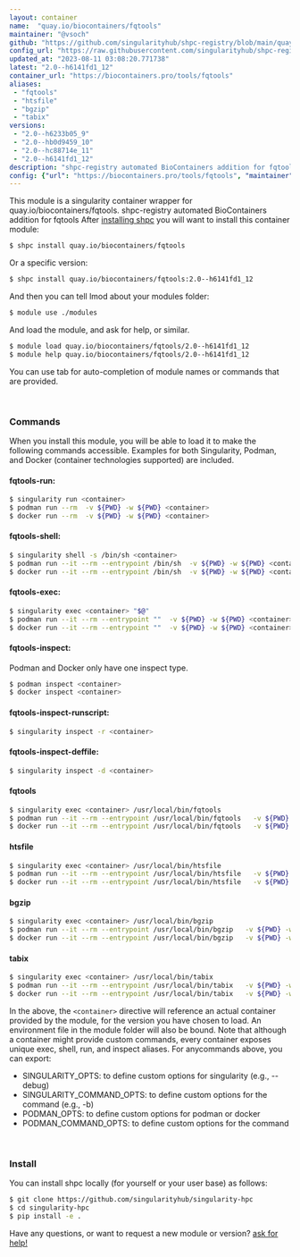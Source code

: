 ```yaml
---
layout: container
name:  "quay.io/biocontainers/fqtools"
maintainer: "@vsoch"
github: "https://github.com/singularityhub/shpc-registry/blob/main/quay.io/biocontainers/fqtools/container.yaml"
config_url: "https://raw.githubusercontent.com/singularityhub/shpc-registry/main/quay.io/biocontainers/fqtools/container.yaml"
updated_at: "2023-08-11 03:08:20.771738"
latest: "2.0--h6141fd1_12"
container_url: "https://biocontainers.pro/tools/fqtools"
aliases:
 - "fqtools"
 - "htsfile"
 - "bgzip"
 - "tabix"
versions:
 - "2.0--h6233b05_9"
 - "2.0--hb0d9459_10"
 - "2.0--hc88714e_11"
 - "2.0--h6141fd1_12"
description: "shpc-registry automated BioContainers addition for fqtools"
config: {"url": "https://biocontainers.pro/tools/fqtools", "maintainer": "@vsoch", "description": "shpc-registry automated BioContainers addition for fqtools", "latest": {"2.0--h6141fd1_12": "sha256:4dd3e5cd351498433db5ea6f7e369e91e21dc518c8ef06a9c864e35c52cb111b"}, "tags": {"2.0--h6233b05_9": "sha256:63710e23819216691604b249a89cb54957d02ec0446b458c6964fc5d4e87e0eb", "2.0--hb0d9459_10": "sha256:390708c9dca3cd02d36f6acde16bed1699b405c4a4de6680aa85eba74b1d7b8d", "2.0--hc88714e_11": "sha256:35f340a42e631f8bf049cb222bcbb66cd70746ae20d1546d17fb26ab7bab57c9", "2.0--h6141fd1_12": "sha256:4dd3e5cd351498433db5ea6f7e369e91e21dc518c8ef06a9c864e35c52cb111b"}, "docker": "quay.io/biocontainers/fqtools", "aliases": {"fqtools": "/usr/local/bin/fqtools", "htsfile": "/usr/local/bin/htsfile", "bgzip": "/usr/local/bin/bgzip", "tabix": "/usr/local/bin/tabix"}}
---
```


This module is a singularity container wrapper for quay.io/biocontainers/fqtools.
shpc-registry automated BioContainers addition for fqtools
After [installing shpc](#install) you will want to install this container module:


```bash
$ shpc install quay.io/biocontainers/fqtools
```

Or a specific version:

```bash
$ shpc install quay.io/biocontainers/fqtools:2.0--h6141fd1_12
```

And then you can tell lmod about your modules folder:

```bash
$ module use ./modules
```

And load the module, and ask for help, or similar.

```bash
$ module load quay.io/biocontainers/fqtools/2.0--h6141fd1_12
$ module help quay.io/biocontainers/fqtools/2.0--h6141fd1_12
```

You can use tab for auto-completion of module names or commands that are provided.

<br>

### Commands

When you install this module, you will be able to load it to make the following commands accessible.
Examples for both Singularity, Podman, and Docker (container technologies supported) are included.

#### fqtools-run:

```bash
$ singularity run <container>
$ podman run --rm  -v ${PWD} -w ${PWD} <container>
$ docker run --rm  -v ${PWD} -w ${PWD} <container>
```

#### fqtools-shell:

```bash
$ singularity shell -s /bin/sh <container>
$ podman run --it --rm --entrypoint /bin/sh  -v ${PWD} -w ${PWD} <container>
$ docker run --it --rm --entrypoint /bin/sh  -v ${PWD} -w ${PWD} <container>
```

#### fqtools-exec:

```bash
$ singularity exec <container> "$@"
$ podman run --it --rm --entrypoint ""  -v ${PWD} -w ${PWD} <container> "$@"
$ docker run --it --rm --entrypoint ""  -v ${PWD} -w ${PWD} <container> "$@"
```

#### fqtools-inspect:

Podman and Docker only have one inspect type.

```bash
$ podman inspect <container>
$ docker inspect <container>
```

#### fqtools-inspect-runscript:

```bash
$ singularity inspect -r <container>
```

#### fqtools-inspect-deffile:

```bash
$ singularity inspect -d <container>
```


#### fqtools

```bash
$ singularity exec <container> /usr/local/bin/fqtools
$ podman run --it --rm --entrypoint /usr/local/bin/fqtools   -v ${PWD} -w ${PWD} <container> -c " $@"
$ docker run --it --rm --entrypoint /usr/local/bin/fqtools   -v ${PWD} -w ${PWD} <container> -c " $@"
```


#### htsfile

```bash
$ singularity exec <container> /usr/local/bin/htsfile
$ podman run --it --rm --entrypoint /usr/local/bin/htsfile   -v ${PWD} -w ${PWD} <container> -c " $@"
$ docker run --it --rm --entrypoint /usr/local/bin/htsfile   -v ${PWD} -w ${PWD} <container> -c " $@"
```


#### bgzip

```bash
$ singularity exec <container> /usr/local/bin/bgzip
$ podman run --it --rm --entrypoint /usr/local/bin/bgzip   -v ${PWD} -w ${PWD} <container> -c " $@"
$ docker run --it --rm --entrypoint /usr/local/bin/bgzip   -v ${PWD} -w ${PWD} <container> -c " $@"
```


#### tabix

```bash
$ singularity exec <container> /usr/local/bin/tabix
$ podman run --it --rm --entrypoint /usr/local/bin/tabix   -v ${PWD} -w ${PWD} <container> -c " $@"
$ docker run --it --rm --entrypoint /usr/local/bin/tabix   -v ${PWD} -w ${PWD} <container> -c " $@"
```



In the above, the `<container>` directive will reference an actual container provided
by the module, for the version you have chosen to load. An environment file in the
module folder will also be bound. Note that although a container
might provide custom commands, every container exposes unique exec, shell, run, and
inspect aliases. For anycommands above, you can export:

 - SINGULARITY_OPTS: to define custom options for singularity (e.g., --debug)
 - SINGULARITY_COMMAND_OPTS: to define custom options for the command (e.g., -b)
 - PODMAN_OPTS: to define custom options for podman or docker
 - PODMAN_COMMAND_OPTS: to define custom options for the command

<br>

### Install

You can install shpc locally (for yourself or your user base) as follows:

```bash
$ git clone https://github.com/singularityhub/singularity-hpc
$ cd singularity-hpc
$ pip install -e .
```

Have any questions, or want to request a new module or version? [ask for help!](https://github.com/singularityhub/singularity-hpc/issues)